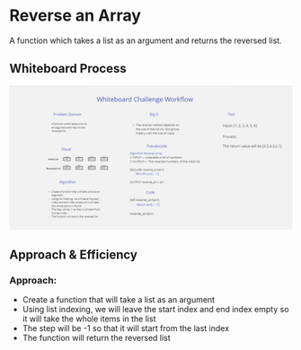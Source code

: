# Reverse an Array

A function which takes a list as an argument and returns the reversed list.


## Whiteboard Process

![Whiteboard Workflow](../assets/array-reverse.PNG)







## Approach & Efficiency

### Approach:
- Create a function that will take a list as an argument
- Using list indexing, we will leave the start index and end index empty so it will take the whole items in the list
- The step will be -1 so that it will start from the last index 
- The function will return the reversed list